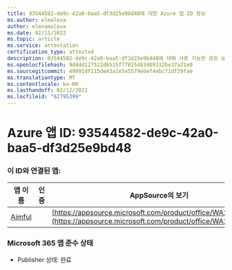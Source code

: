 ```yaml
---
title: 93544582-de9c-42a0-baa5-df3d25e9bd48에 대한 Azure 앱 ID 정보
ms.author: elmalova
author: elenamalova
ms.date: 02/11/2022
ms.topic: article
ms.service: attestation
certification_type: attested
description: 93544582-de9c-42a0-baa5-df3d25e9bd48에 대해 사용 가능한 모든 보안 및 규정 준수 정보입니다.
ms.openlocfilehash: 9d44d127522d6515f77015483409312be37a21e0
ms.sourcegitcommit: 49991df115de43a1e5e5579ebef4ebc71df29fae
ms.translationtype: MT
ms.contentlocale: ko-KR
ms.lasthandoff: 02/12/2022
ms.locfileid: "62795399"
---
```

# <a name="azure-app-id-93544582-de9c-42a0-baa5-df3d25e9bd48"></a>Azure 앱 ID: 93544582-de9c-42a0-baa5-df3d25e9bd48


### <a name="apps-associated-with-this-id"></a>이 ID와 연결된 앱:
| **앱 이름** | **인증** | **AppSource의 보기** |
|--------------|---------------|-----------------------|
| [Aimful](https://docs.microsoft.com/microsoft-365-app-certification/forward/WA200003698) |  | [https://appsource.microsoft.com/product/office/WA200003698](https://appsource.microsoft.com/product/office/WA200003698) |

### <a name="microsoft-365-app-compliance-status"></a>Microsoft 365 앱 준수 상태
- Publisher 상태: 완료
